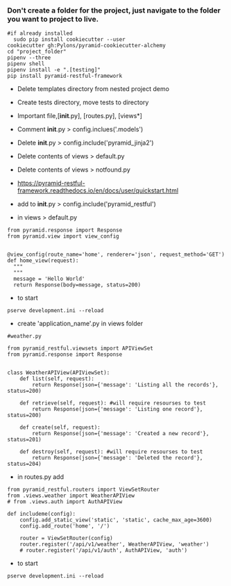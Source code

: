 ### Don't create a folder for the project, just navigate to the folder you want to project to live.
```
#if already installed
  sudo pip install cookiecutter --user
cookiecutter gh:Pylons/pyramid-cookiecutter-alchemy
cd "project_folder"
pipenv --three
pipenv shell
pipenv install -e ".[testing]"
pip install pyramid-restful-framework
```
- Delete templates directory from nested project demo
- Create tests directory, move tests to directory
- Important file,[__init__.py], [routes.py], [views*]
- Comment __init__.py > config.inclues('.models')
- Delete __init__.py > config.include('pyramid_jinja2')
- Delete contents of views > default.py
- Delete contents of views > notfound.py
- https://pyramid-restful-framework.readthedocs.io/en/docs/user/quickstart.html

- add to __init__.py > config.include('pyramid_restful')
- in views > default.py
```
from pyramid.response import Response
from pyramid.view import view_config


@view_config(route_name='home', renderer='json', request_method='GET')
def home_view(request):
  """
  """
  message = 'Hello World'
  return Response(body=message, status=200)
```
- to start
```
pserve development.ini --reload
```
- create 'application_name'.py in views folder
```
#weather.py

from pyramid_restful.viewsets import APIViewSet
from pyramid.response import Response


class WeatherAPIView(APIViewSet):
    def list(self, request):
        return Response(json={'message': 'Listing all the records'}, status=200)

    def retrieve(self, request): #will require resourses to test
        return Response(json={'message': 'Listing one record'}, status=200)

    def create(self, request):
        return Response(json={'message': 'Created a new record'}, status=201)

    def destroy(self, request): #will require resourses to test
        return Response(json={'message': 'Deleted the record'}, status=204)
```

- in routes.py add
```
from pyramid_restful.routers import ViewSetRouter
from .views.weather import WeatherAPIView
# from .views.auth import AuthAPIView

def includeme(config):
    config.add_static_view('static', 'static', cache_max_age=3600)
    config.add_route('home', '/')

    router = ViewSetRouter(config)
    router.register('/api/v1/weather', WeatherAPIView, 'weather')
    # router.register('/api/v1/auth', AuthAPIView, 'auth')
```
- to start
```
pserve development.ini --reload
```